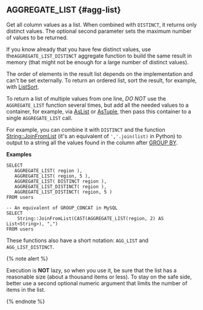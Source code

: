 ## AGGREGATE_LIST {#agg-list}

Get all column values as a list. When combined with `DISTINCT`, it returns only distinct values. The optional second parameter sets the maximum number of values to be returned.

If you know already that you have few distinct values, use the`AGGREGATE_LIST_DISTINCT` aggregate function to build the same result in memory (that might not be enough for a large number of distinct values).

The order of elements in the result list depends on the implementation and can't be set externally. To return an ordered list, sort the result, for example, with [ListSort](../../list.md#listsort).

To return a list of multiple values from one line,  *DO NOT* use the `AGGREGATE_LIST`  function several times, but add all the needed values to a container, for example, via [AsList](../../basic.md#aslist) or [AsTuple](../../basic.md#astuple), then pass this container to a single `AGGREGATE_LIST` call.

For example, you can combine it with `DISTINCT` and the function [String::JoinFromList](../../../udf/list/string.md) (it's an equivalent of `','.join(list)` in Python) to output to a string all the values found in the column after [GROUP BY](../../../syntax/group_by.md).

**Examples**

```yql
SELECT  
   AGGREGATE_LIST( region ),
   AGGREGATE_LIST( region, 5 ),
   AGGREGATE_LIST( DISTINCT region ),
   AGGREGATE_LIST_DISTINCT( region ),
   AGGREGATE_LIST_DISTINCT( region, 5 )
FROM users
```

```yql
-- An equivalent of GROUP_CONCAT in MySQL
SELECT
    String::JoinFromList(CAST(AGGREGATE_LIST(region, 2) AS List<String>), ",")
FROM users
```

These functions also have a short notation: `AGG_LIST` and `AGG_LIST_DISTINCT`.

{% note alert %}

Execution is **NOT** lazy, so when you use it, be sure that the list has a reasonable size (about a thousand items or less). To stay on the safe side, better use a second optional numeric argument that limits the number of items in the list.

{% endnote %}


